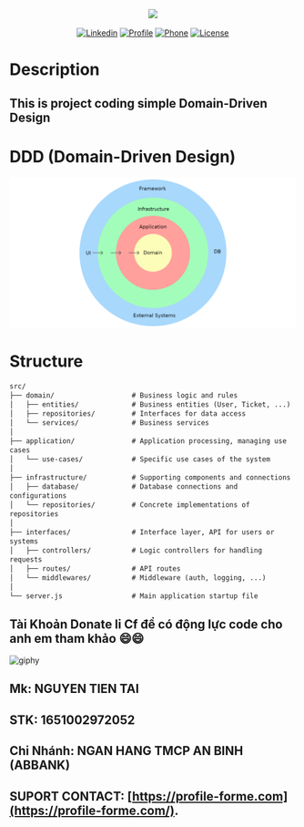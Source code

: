 <p align="center"><a href="https://profile-forme.com" target="_blank"><img src="https://res.cloudinary.com/ecommerce2021/image/upload/v1659065987/avatar/logo_begsn1.png" width="300"></a></p>

<p align="center">
<a href="https://www.linkedin.com/in/tai-nguyen-tien-787545213/"><img src="https://img.icons8.com/color/48/000000/linkedin-circled--v1.png" alt="Linkedin"></a>
<a href="https://profile-forme.surge.sh"><img src="https://img.icons8.com/color/48/000000/internet--v1.png" alt="Profile"></a>
<a href="tel:0798805741"><img src="https://img.icons8.com/color/48/000000/apple-phone.png" alt="Phone"></a>
<a href = "mailto:nguyentientai10@gmail.com"><img src="https://img.icons8.com/fluency/48/000000/send-mass-email.png" alt="License"></a>
</p>

# Description

## This is project coding simple Domain-Driven Design

# DDD (Domain-Driven Design)

![DDD](./docs/assets/ddd_layers.png)

# Structure

```
src/
├── domain/                   # Business logic and rules
│   ├── entities/             # Business entities (User, Ticket, ...)
│   ├── repositories/         # Interfaces for data access
│   └── services/             # Business services
│
├── application/              # Application processing, managing use cases
│   └── use-cases/            # Specific use cases of the system
│
├── infrastructure/           # Supporting components and connections
│   ├── database/             # Database connections and configurations
│   └── repositories/         # Concrete implementations of repositories
│
├── interfaces/               # Interface layer, API for users or systems
│   ├── controllers/          # Logic controllers for handling requests
│   ├── routes/               # API routes
│   └── middlewares/          # Middleware (auth, logging, ...)
│
└── server.js                 # Main application startup file

```

## Tài Khoản Donate li Cf để có động lực code cho anh em tham khảo 😄😄

![giphy](https://3.bp.blogspot.com/-SzGvXn2sTmw/V6k-90GH3ZI/AAAAAAAAIsk/Q678Pil-0kITLPa3fD--JkNdnJVKi_BygCLcB/s1600/cf10-fbc08%2B%25281%2529.gif)

## Mk: NGUYEN TIEN TAI

## STK: 1651002972052

## Chi Nhánh: NGAN HANG TMCP AN BINH (ABBANK)

## SUPORT CONTACT: [https://profile-forme.com](https://profile-forme.com/).
